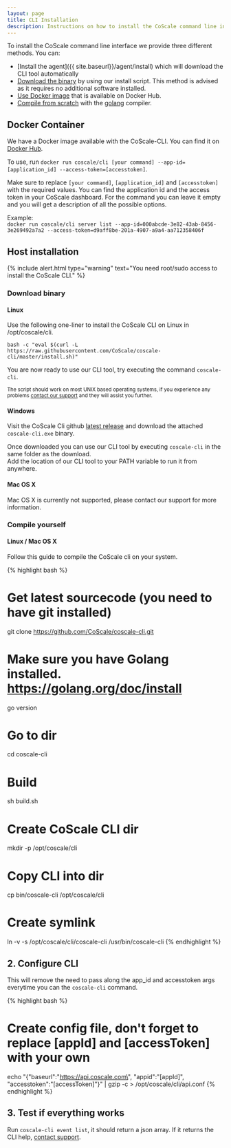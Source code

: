 ```yaml
---
layout: page
title: CLI Installation
description: Instructions on how to install the CoScale command line interface.
---
```


To install the CoScale command line interface we provide three different methods. You can:

* [Install the agent]({{ site.baseurl}}/agent/install) which will download the CLI tool automatically
* [Download the binary](#download-binary) by using our install script. This method is advised as it requires no additional software installed.
* [Use Docker image](#docker-container) that is available on Docker Hub.
* [Compile from scratch](#compile-yourself) with the <a href="https://golang.org/" target="_BLANK">golang</a> compiler.

## Docker Container

We have a Docker image available with the CoScale-CLI. You can find it on [Docker Hub](https://hub.docker.com/r/coscale/cli/).

To use, run `docker run coscale/cli [your command] --app-id=[application_id] --access-token=[accesstoken]`. 

Make sure to replace `[your command]`, `[application_id]` and `[accesstoken]` with the required values. You can find the application id and the access token in your CoScale dashboard. For the command you can leave it empty and you will get a description of all the possible options.

Example:  
`docker run coscale/cli server list --app-id=000abcde-3e82-43ab-8456-3e269492a7a2 --access-token=d9aff8be-201a-4907-a9a4-aa712358406f`


## Host installation

{% include alert.html type="warning" text="You need root/sudo access to install the CoScale CLI." %}

### Download binary

#### Linux

Use the following one-liner to install the CoScale CLI on Linux in /opt/coscale/cli.

`bash -c "eval $(curl -L https://raw.githubusercontent.com/CoScale/coscale-cli/master/install.sh)"`

You are now ready to use our CLI tool, try executing the command `coscale-cli`.

<small>The script should work on most UNIX based operating systems, if you experience any problems <a href="mailto:support@coscale.com" class="js-support">contact our support</a> and they will assist you further.</small>


#### Windows

Visit the CoScale Cli github [latest release](https://github.com/CoScale/coscale-cli/releases/latest) and download the attached `coscale-cli.exe` binary.

Once downloaded you can use our CLI tool by executing `coscale-cli` in the same folder as the download.  
Add the location of our CLI tool to your PATH variable to run it from anywhere.


#### Mac OS X

Mac OS X is currently not supported, please contact our support for more information.

### Compile yourself

#### Linux / Mac OS X

Follow this guide to compile the CoScale cli on your system.

{% highlight bash %}
# Get latest sourcecode (you need to have git installed)
git clone https://github.com/CoScale/coscale-cli.git

# Make sure you have Golang installed. https://golang.org/doc/install
go version

# Go to dir
cd coscale-cli

# Build
sh build.sh

# Create CoScale CLI dir
mkdir -p /opt/coscale/cli

# Copy CLI into dir
cp bin/coscale-cli /opt/coscale/cli

# Create symlink
ln -v -s /opt/coscale/cli/coscale-cli /usr/bin/coscale-cli
{% endhighlight %}

## 2. Configure CLI
This will remove the need to pass along the app_id and accesstoken args everytime you can the `coscale-cli` command.

{% highlight bash %}
# Create config file, don't forget to replace [appId] and [accessToken] with your own
echo "{\"baseurl\":\"https://api.coscale.com\", \"appid\":\"[appId]\", \"accesstoken\":\"[accessToken]\"}" | gzip -c > /opt/coscale/cli/api.conf
{% endhighlight %}

## 3. Test if everything works

Run `coscale-cli event list`, it should return a json array. If it returns the CLI help, <a href="mailto:info@coscale.com" class="js-support">contact support</a>.
